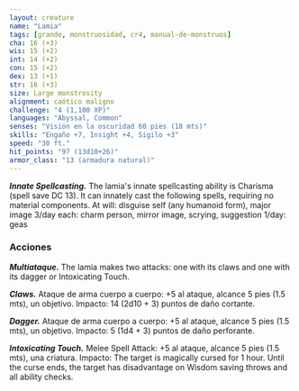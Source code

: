 ```yaml
---
layout: creature
name: "Lamia"
tags: [grande, monstruosidad, cr4, manual-de-monstruos]
cha: 16 (+3)
wis: 15 (+2)
int: 14 (+2)
con: 15 (+2)
dex: 13 (+1)
str: 16 (+3)
size: Large monstrosity
alignment: caótico maligno
challenge: "4 (1,100 XP)"
languages: "Abyssal, Common"
senses: "Visión en la oscuridad 60 pies (18 mts)"
skills: "Engaño +7, Insight +4, Sigilo +3"
speed: "30 ft."
hit_points: "97 (13d10+26)"
armor_class: "13 (armadura natural)"
---
```


***Innate Spellcasting.*** The lamia's innate spellcasting ability is Charisma (spell save DC 13). It can innately cast the following spells, requiring no material components. At will: disguise self (any humanoid form), major image 3/day each: charm person, mirror image, scrying, suggestion 1/day: geas

### Acciones

***Multiataque.*** The lamia makes two attacks: one with its claws and one with its dagger or Intoxicating Touch.

***Claws.*** Ataque de arma cuerpo a cuerpo: +5 al ataque, alcance 5 pies (1.5 mts), un objetivo. Impacto: 14 (2d10 + 3) puntos de daño cortante.

***Dagger.*** Ataque de arma cuerpo a cuerpo: +5 al ataque, alcance 5 pies (1.5 mts), un objetivo. Impacto: 5 (1d4 + 3) puntos de daño perforante.

***Intoxicating Touch.*** Melee Spell Attack: +5 al ataque, alcance 5 pies (1.5 mts), una criatura. Impacto: The target is magically cursed for 1 hour. Until the curse ends, the target has disadvantage on Wisdom saving throws and all ability checks.